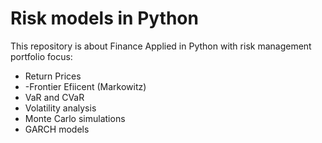 # Risk models in Python

This repository is about Finance Applied in Python with risk management portfolio focus:

- Return Prices
- -Frontier Efiicent (Markowitz)
- VaR and CVaR
- Volatility analysis
- Monte Carlo simulations
- GARCH models
